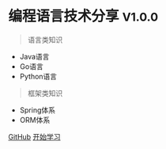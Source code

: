 # 编程语言技术分享 <small>V1.0.0</small>

> 语言类知识

- Java语言
- Go语言
- Python语言

> 框架类知识

- Spring体系
- ORM体系

[GitHub](https://github.com/WEIQI1127/WEIQI1127.github.io.git/)
[开始学习](md/introduction/introduction.md)

<!-- ---
## 必看专栏
- Java体系：对Java基础、高级特性、网络编程、JVM等内容做了系统的分享
- Spring体系：对Spring核心内容做了详细系统的分享，对目前流行的SpringBoot、SpringCloud进行源码分析
- 实战项目：会对流行的IM开源项目做一个详细的介绍和开发，从0到1开发一个秒杀小型系统

## 公众号
本专栏的最新文章都会第一时间发不到微信公众号，获取一手信息欢迎关注微信公众号 `编程之艺术`：
<div align=center><img src="images/code_skill.jpg"></div> -->